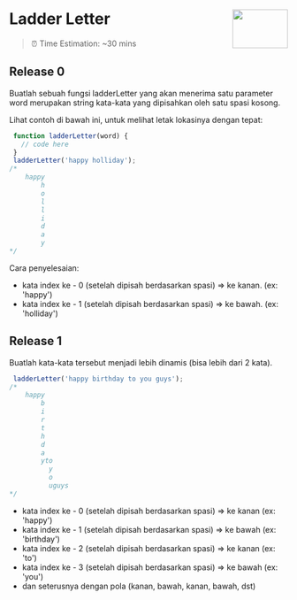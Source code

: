 # Ladder Letter  <img align="right" width="100" height="70" src="https://hacktiv8.com/img/logo-hacktiv8_bordered.png__vzu2vhp2VRX%2Bewg7J0bPlaAf7ee5fc69819b5ef3849344c119f5e18">

> ⏰ Time Estimation: ~30 mins


## Release 0

Buatlah sebuah fungsi ladderLetter yang akan menerima satu parameter word merupakan string kata-kata yang dipisahkan oleh satu spasi kosong.

Lihat contoh di bawah ini, untuk melihat letak lokasinya dengan tepat:

```javascript
 function ladderLetter(word) {
   // code here
 }
 ladderLetter('happy holliday');
/*
    happy
        h
        o
        l
        l
        i
        d
        a
        y
*/
```
Cara penyelesaian: 
* kata index ke - 0 (setelah dipisah berdasarkan spasi) => ke kanan. (ex: 'happy')
* kata index ke - 1 (setelah dipisah berdasarkan spasi) => ke bawah. (ex: 'holliday')


## Release 1

Buatlah kata-kata tersebut menjadi lebih dinamis (bisa lebih dari 2 kata).

```javascript
 ladderLetter('happy birthday to you guys');
/*
    happy
        b
        i
        r
        t
        h
        d
        a
        yto
          y
          o
          uguys
*/
```
* kata index ke - 0 (setelah dipisah berdasarkan spasi) => ke kanan (ex: 'happy')
* kata index ke - 1 (setelah dipisah berdasarkan spasi) => ke bawah (ex: 'birthday')
* kata index ke - 2 (setelah dipisah berdasarkan spasi) => ke kanan (ex: 'to')
* kata index ke - 3 (setelah dipisah berdasarkan spasi) => ke bawah (ex: 'you')
* dan seterusnya dengan pola (kanan, bawah, kanan, bawah, dst)